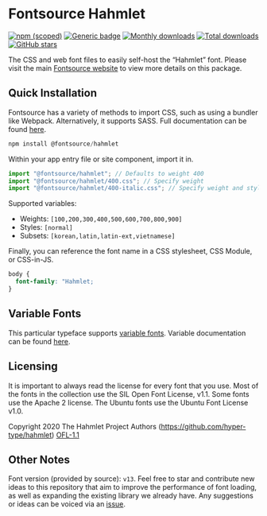 # Fontsource Hahmlet

[![npm (scoped)](https://img.shields.io/npm/v/@fontsource/hahmlet?color=brightgreen)](https://www.npmjs.com/package/@fontsource/hahmlet) [![Generic badge](https://img.shields.io/badge/fontsource-passing-brightgreen)](https://github.com/fontsource/fontsource) [![Monthly downloads](https://badgen.net/npm/dm/@fontsource/hahmlet)](https://github.com/fontsource/fontsource) [![Total downloads](https://badgen.net/npm/dt/@fontsource/hahmlet)](https://github.com/fontsource/fontsource) [![GitHub stars](https://img.shields.io/github/stars/fontsource/fontsource.svg?style=social&label=Star)](https://github.com/fontsource/fontsource/stargazers)

The CSS and web font files to easily self-host the “Hahmlet” font. Please visit the main [Fontsource website](https://fontsource.org/fonts/hahmlet) to view more details on this package.

## Quick Installation

Fontsource has a variety of methods to import CSS, such as using a bundler like Webpack. Alternatively, it supports SASS. Full documentation can be found [here](https://beta.fontsource.org/docs/getting-started/introduction).

```javascript
npm install @fontsource/hahmlet
```

Within your app entry file or site component, import it in.

```javascript
import "@fontsource/hahmlet"; // Defaults to weight 400
import "@fontsource/hahmlet/400.css"; // Specify weight
import "@fontsource/hahmlet/400-italic.css"; // Specify weight and style

```

Supported variables:
- Weights: `[100,200,300,400,500,600,700,800,900]`
- Styles: `[normal]`
- Subsets: `[korean,latin,latin-ext,vietnamese]`

Finally, you can reference the font name in a CSS stylesheet, CSS Module, or CSS-in-JS.

```css
body {
  font-family: "Hahmlet;
}
```

## Variable Fonts

This particular typeface supports [variable fonts](https://developer.mozilla.org/en-US/docs/Web/CSS/CSS_Fonts/Variable_Fonts_Guide).
Variable documentation can be found [here](https://fontsource.org/docs/variable-fonts).

## Licensing
It is important to always read the license for every font that you use.
Most of the fonts in the collection use the SIL Open Font License, v1.1. Some fonts use the Apache 2 license. The Ubuntu fonts use the Ubuntu Font License v1.0.

Copyright 2020 The Hahmlet Project Authors (https://github.com/hyper-type/hahmlet)
[OFL-1.1](http://scripts.sil.org/OFL)

## Other Notes
Font version (provided by source): `v13`.
Feel free to star and contribute new ideas to this repository that aim to improve the performance of font loading, as well as expanding the existing library we already have. Any suggestions or ideas can be voiced via an [issue](https://github.com/fontsource/fontsource/issues).